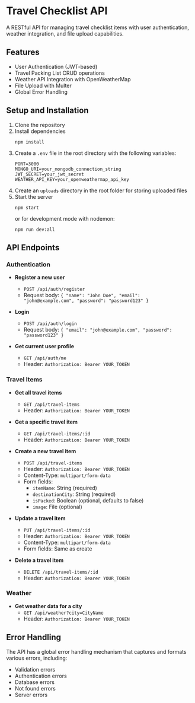 # Travel Checklist API

A RESTful API for managing travel checklist items with user authentication, weather integration, and file upload capabilities.

## Features

- User Authentication (JWT-based)
- Travel Packing List CRUD operations
- Weather API Integration with OpenWeatherMap
- File Upload with Multer
- Global Error Handling

## Setup and Installation

1. Clone the repository
2. Install dependencies
   ```
   npm install
   ```
3. Create a `.env` file in the root directory with the following variables:
   ```
   PORT=3000
   MONGO_URI=your_mongodb_connection_string
   JWT_SECRET=your_jwt_secret
   WEATHER_API_KEY=your_openweathermap_api_key
   ```
4. Create an `uploads` directory in the root folder for storing uploaded files
5. Start the server
   ```
   npm start
   ```
   or for development mode with nodemon:
   ```
   npm run dev:all
   ```

## API Endpoints

### Authentication

- **Register a new user**
  - `POST /api/auth/register`
  - Request body: `{ "name": "John Doe", "email": "john@example.com", "password": "password123" }`

- **Login**
  - `POST /api/auth/login`
  - Request body: `{ "email": "john@example.com", "password": "password123" }`

- **Get current user profile**
  - `GET /api/auth/me`
  - Header: `Authorization: Bearer YOUR_TOKEN`

### Travel Items

- **Get all travel items**
  - `GET /api/travel-items`
  - Header: `Authorization: Bearer YOUR_TOKEN`

- **Get a specific travel item**
  - `GET /api/travel-items/:id`
  - Header: `Authorization: Bearer YOUR_TOKEN`

- **Create a new travel item**
  - `POST /api/travel-items`
  - Header: `Authorization: Bearer YOUR_TOKEN`
  - Content-Type: `multipart/form-data`
  - Form fields:
    - `itemName`: String (required)
    - `destinationCity`: String (required)
    - `isPacked`: Boolean (optional, defaults to false)
    - `image`: File (optional)

- **Update a travel item**
  - `PUT /api/travel-items/:id`
  - Header: `Authorization: Bearer YOUR_TOKEN`
  - Content-Type: `multipart/form-data`
  - Form fields: Same as create

- **Delete a travel item**
  - `DELETE /api/travel-items/:id`
  - Header: `Authorization: Bearer YOUR_TOKEN`

### Weather

- **Get weather data for a city**
  - `GET /api/weather?city=CityName`
  - Header: `Authorization: Bearer YOUR_TOKEN`

## Error Handling

The API has a global error handling mechanism that captures and formats various errors, including:
- Validation errors
- Authentication errors
- Database errors
- Not found errors
- Server errors 